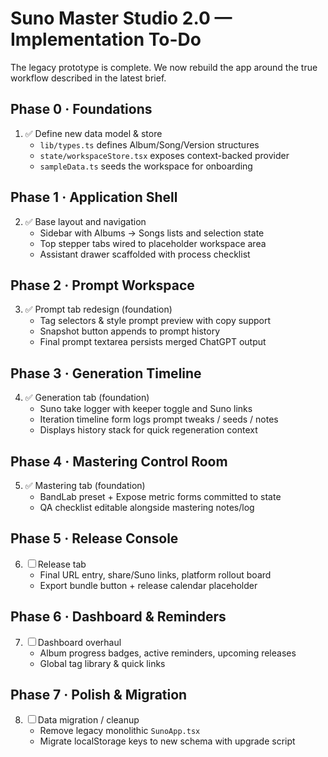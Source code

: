 # Suno Master Studio 2.0 — Implementation To-Do

The legacy prototype is complete. We now rebuild the app around the true workflow described in the latest brief.

## Phase 0 · Foundations
1. ✅ Define new data model & store
   - `lib/types.ts` defines Album/Song/Version structures
   - `state/workspaceStore.tsx` exposes context-backed provider
   - `sampleData.ts` seeds the workspace for onboarding

## Phase 1 · Application Shell
2. ✅ Base layout and navigation
   - Sidebar with Albums → Songs lists and selection state
   - Top stepper tabs wired to placeholder workspace area
   - Assistant drawer scaffolded with process checklist

## Phase 2 · Prompt Workspace
3. ✅ Prompt tab redesign (foundation)
   - Tag selectors & style prompt preview with copy support
   - Snapshot button appends to prompt history
   - Final prompt textarea persists merged ChatGPT output

## Phase 3 · Generation Timeline
4. ✅ Generation tab (foundation)
   - Suno take logger with keeper toggle and Suno links
   - Iteration timeline form logs prompt tweaks / seeds / notes
   - Displays history stack for quick regeneration context

## Phase 4 · Mastering Control Room
5. ✅ Mastering tab (foundation)
   - BandLab preset + Expose metric forms committed to state
   - QA checklist editable alongside mastering notes/log

## Phase 5 · Release Console
6. ☐ Release tab
   - Final URL entry, share/Suno links, platform rollout board
   - Export bundle button + release calendar placeholder

## Phase 6 · Dashboard & Reminders
7. ☐ Dashboard overhaul
   - Album progress badges, active reminders, upcoming releases
   - Global tag library & quick links

## Phase 7 · Polish & Migration
8. ☐ Data migration / cleanup
   - Remove legacy monolithic `SunoApp.tsx`
   - Migrate localStorage keys to new schema with upgrade script
